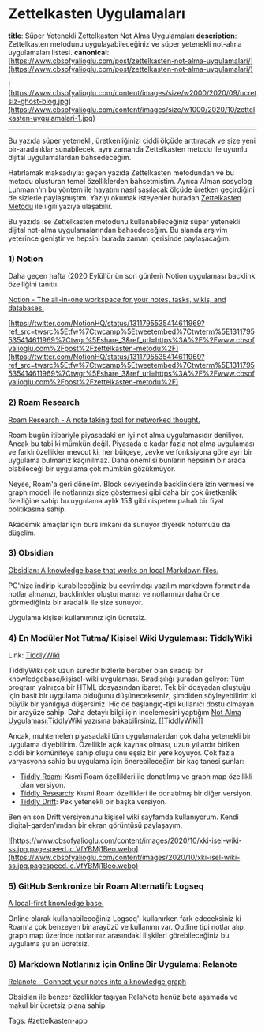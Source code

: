 # Zettelkasten Uygulamaları

**title**: Süper Yetenekli Zettelkasten Not Alma Uygulamaları
**description**: Zettelkasten metodunu uygulayabileceğiniz ve süper yetenekli not-alma uygulamaları listesi.
**canonical**: [https://www.cbsofyalioglu.com/post/zettelkasten-not-alma-uygulamalari/](https://www.cbsofyalioglu.com/post/zettelkasten-not-alma-uygulamalari/)

 ![https://www.cbsofyalioglu.com/content/images/size/w2000/2020/09/ucretsiz-ghost-blog.jpg](https://www.cbsofyalioglu.com/content/images/size/w1000/2020/10/zettelkasten-uygulamalari-1.jpg)

---

Bu yazıda süper yetenekli, üretkenliğinizi ciddi ölçüde arttıracak ve size yeni bir-aradalıklar sunabilecek, aynı zamanda Zettelkasten metodu ile uyumlu dijital uygulamalardan bahsedeceğim.

Hatırlamak maksadıyla: geçen yazıda Zettelkasten metodundan ve bu metodu oluşturan temel özelliklerden bahsetmiştim. Ayrıca Alman sosyolog Luhmann'ın bu yöntem ile hayatını nasıl şaşılacak ölçüde üretken geçirdiğini de sizlerle paylaşmıştım. Yazıyı okumak isteyenler buradan [Zettelkasten Metodu](https://www.cbsofyalioglu.com/post/zettelkasten-metodu/) ile ilgili yazıya ulaşabilir.

Bu yazıda ise Zettelkasten metodunu kullanabileceğiniz süper yetenekli dijital not-alma uygulamalarından bahsedeceğim. Bu alanda arşivim yeterince geniştir ve hepsini burada zaman içerisinde paylaşacağım.

### 1) Notion

Daha geçen hafta (2020 Eylül'ünün son günleri) Notion uygulaması backlink özelliğini tanıttı.

[Notion - The all-in-one workspace for your notes, tasks, wikis, and databases.](https://www.notion.so/?ref=www.cbsofyalioglu.com)

[https://twitter.com/NotionHQ/status/1311795535414611969?ref_src=twsrc%5Etfw%7Ctwcamp%5Etweetembed%7Ctwterm%5E1311795535414611969%7Ctwgr%5Eshare_3&ref_url=https%3A%2F%2Fwww.cbsofyalioglu.com%2Fpost%2Fzettelkasten-metodu%2F](https://twitter.com/NotionHQ/status/1311795535414611969?ref_src=twsrc%5Etfw%7Ctwcamp%5Etweetembed%7Ctwterm%5E1311795535414611969%7Ctwgr%5Eshare_3&ref_url=https%3A%2F%2Fwww.cbsofyalioglu.com%2Fpost%2Fzettelkasten-metodu%2F)

### 2) Roam Research

[Roam Research - A note taking tool for networked thought.](https://www.roamresearch.com/?ref=www.cbsofyalioglu.com)

Roam bugün itibariyle piyasadaki en iyi not alma uygulamasıdır deniliyor. Ancak bu tabi ki mümkün değil. Piyasada o kadar fazla not alma uygulaması ve farklı özellikler mevcut ki, her bütçeye, zevke ve fonksiyona göre ayrı bir uygulama bulmanız kaçınılmaz. Daha önemlisi bunların hepsinin bir arada olabileceği bir uygulama çok mümkün gözükmüyor.

Neyse, Roam'a geri dönelim. Block seviyesinde backlinklere izin vermesi ve graph modeli ile notlarınızı size göstermesi gibi daha bir çok üretkenlik özelliğine sahip bu uygulama aylık 15$ gibi nispeten pahalı bir fiyat politikasına sahip.

Akademik amaçlar için burs imkanı da sunuyor diyerek notumuzu da düşelim.

### 3) Obsidian

[Obsidian: A knowledge base that works on local Markdown files.](https://obsidian.md/?ref=cbsofyalioglu.com)

PC'nize indirip kurabileceğiniz bu çevrimdışı yazılım markdown formatında notlar almanızı, backlinkler oluşturmanızı ve notlarınızı daha önce görmediğiniz bir aradalık ile size sunuyor.

Uygulama kişisel kullanımınız için ücretsiz.

### **4) En Modüler Not Tutma/ Kişisel Wiki Uygulaması: TiddlyWiki**

Link: [TiddlyWiki](https://www.tiddlywiki.com/)

TiddlyWiki çok uzun süredir bizlerle beraber olan sıradışı bir knowledgebase/kişisel-wiki uygulaması. Sıradışılığı şuradan geliyor: Tüm program yalnızca bir HTML dosyasından ibaret. Tek bir dosyadan oluştuğu için basit bir uygulama olduğunu düşünecekseniz, şimdiden söyleyebilirim ki büyük bir yanılgıya düşersiniz. Hiç de başlangıç-tipi kullanıcı dostu olmayan bir arayüze sahip. Daha detaylı bilgi için incelemesini yaptığım [Not Alma Uygulaması:TiddlyWiki](https://www.cbsofyalioglu.com/post/not-alma-uygulamasi-tiddlywiki/) yazısına bakabilirsiniz. [[TiddlyWiki]]

Ancak, muhtemelen piyasadaki tüm uygulamalardan çok daha yetenekli bir uygulama diyebilirim. Özellikle açık kaynak olması, uzun yıllardır biriken ciddi bir komüniteye sahip oluşu onu eşsiz bir yere koyuyor. Çok fazla varyasyona sahip bu uygulama için önerebileceğim bir kaç tanesi şunlar:

- [Tiddly Roam](https://tiddlyroam.org/): Kısmi Roam özellikleri ile donatılmış ve graph map özellikli olan versiyon.
- [Tiddly Research](https://kebifurai.github.io/TiddlyResearch/): Kısmi Roam özellikleri ile donatılmış bir diğer versiyon.
- [Tiddly Drift](https://akhater.github.io/drift/): Pek yetenekli bir başka versiyon.

Ben en son Drift versiyonunu kişisel wiki sayfamda kullanıyorum. Kendi digital-garden'ımdan bir ekran görüntüsü paylaşayım.

![https://www.cbsofyalioglu.com/content/images/2020/10/xki-isel-wiki-ss.jpg.pagespeed.ic.VfYBMj1Beo.webp](https://www.cbsofyalioglu.com/content/images/2020/10/xki-isel-wiki-ss.jpg.pagespeed.ic.VfYBMj1Beo.webp)

### **5) GitHub Senkronize bir Roam Alternatifi: Logseq**

[A local-first knowledge base.](https://logseq.com/)

Online olarak kullanabileceğiniz Logseq'i kullanırken fark edeceksiniz ki Roam'a çok benzeyen bir arayüzü ve kullanımı var. Outline tipi notlar alıp, graph map üzerinde notlarınız arasındaki ilişkileri görebileceğiniz bu uygulama şu an ücretsiz.

### **6) Markdown Notlarınız için Online Bir Uygulama: Relanote**

[Relanote - Connect your notes into a knowledge graph](https://relanote.com/)

Obsidian ile benzer özellikler taşıyan RelaNote henüz beta aşamada ve makul bir ücretsiz plana sahip.






Tags: #zettelkasten-app 